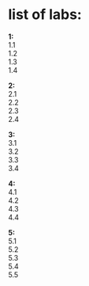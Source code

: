 # list of labs:
**1:**   
1.1  
1.2  
1.3  
1.4  

**2:**  
2.1  
2.2  
2.3  
2.4  

**3:**  
3.1  
3.2  
3.3  
3.4  

**4:**  
4.1  
4.2  
4.3  
4.4  

**5:**  
5.1  
5.2  
5.3  
5.4  
5.5  
